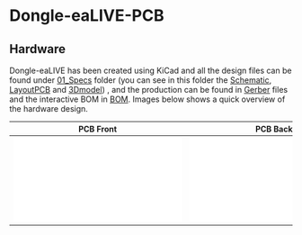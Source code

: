# Dongle-eaLIVE-PCB

## Hardware
Dongle-eaLIVE has been created using KiCad and all the design files can be found under [01_Specs](01_Specs/) folder (you can see in this folder the [Schematic](01_Specs/01_Schematic/), [LayoutPCB](01_Specs/02_LayoutPCB/) and [3Dmodel](01_Specs/03_3Dmodel/)) , and the  production can be found in [Gerber](02_Gerber&BOM/01_Gerber/) files and the interactive BOM in [BOM](02_Gerber&BOM/02_BOM/00_InteractiveBOM/). Images below shows a quick overview of the hardware design.

| PCB Front           |  PCB Back |
| :-------------------------: | :-------------------------: |
| ![Dongle-ealive front](01_Specs/03_3Dmodel/DongleALIVEv2.0_Front_view.pdf)  | ![Dongle-eavlive back](01_Specs/03_3Dmodel/DongleALIVEv2.0_Back_view.pdf) |